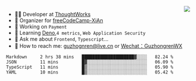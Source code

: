 <img align="right" src="https://github-readme-stats.vercel.app/api?username=guzhongren&show_icons=true&icon_color=805AD5&text_color=000&bg_color=ffffff&hide_title=true" />

- 👨‍💻  Developer at [ThoughtWorks](https://thoughtworks.com)
- 🏢 Organizer for [freeCodeCamp-XiAn](https://github.com/orgs/freeCodeCamp-XiAn)
- 🔭 Working on `Payment`
- 🌱 Learning [Deno](https://deno.land/),`4 metrics`,  `Web Application Security`
- 💬 Ask me about `Frontend`, `Typescript`...
- 🔎 How to reach me: [guzhognren@live.cn](guzhognren@live.cn) or [Wechat：GuzhongrenWX]()

<!--START_SECTION:waka-->
```text
Markdown     2 hrs 38 mins   ████████████████████▓░░░░   82.24 % 
JSON         11 mins         █▓░░░░░░░░░░░░░░░░░░░░░░░   06.09 % 
TypeScript   11 mins         █▒░░░░░░░░░░░░░░░░░░░░░░░   05.90 % 
YAML         10 mins         █▒░░░░░░░░░░░░░░░░░░░░░░░   05.42 % 
```
<!--END_SECTION:waka-->

